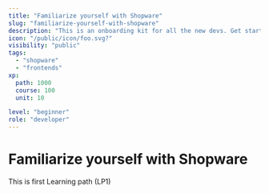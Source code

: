```yaml
---
title: "Familiarize yourself with Shopware"
slug: "familiarize-yourself-with-shopware"
description: "This is an onboarding kit for all the new devs. Get started with this course for to quikly get aquainted with Shopware concepts."
icon: "/public/icon/foo.svg?" 
visibility: "public"
tags:
  - "shopware"
  - "frontends"
xp:
  path: 1000
  course: 100
  unit: 10

level: "beginner"
role: "developer"
---
```


# Familiarize yourself with Shopware

This is first Learning path (LP1)